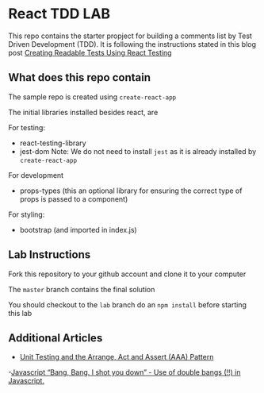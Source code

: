 # React TDD LAB

This repo contains the starter propject for building a comments list by Test Driven Development (TDD).
It is following the instructions stated in this blog post [Creating Readable Tests Using React Testing](https://medium.com/flatiron-labs/creating-readable-tests-using-react-testing-library-2bd03c49c284)

## What does this repo contain

The sample repo is created using `create-react-app`

The initial libraries installed besides react, are

For testing:

- react-testing-library
- jest-dom
  Note: We do not need to install `jest` as it is already installed by `create-react-app`

For development

- props-types (this an optional library for ensuring the correct type of props is passed to a component)

For styling:

- bootstrap (and imported in index.js)

## Lab Instructions

Fork this repository to your github account and clone it to your computer

The `master` branch contains the final solution

You should checkout to the `lab` branch do an `npm install` before starting this lab

## Additional Articles

- [Unit Testing and the Arrange, Act and Assert (AAA) Pattern](https://medium.com/@pjbgf/title-testing-code-ocd-and-the-aaa-pattern-df453975ab80)

-[Javascript “Bang, Bang. I shot you down” - Use of double bangs (!!) in Javascript.](https://medium.com/@pddivine/javascript-bang-bang-i-shot-you-down-use-of-double-bangs-in-javascript-7c9d94446054)
